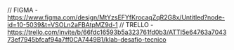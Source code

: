 // FIGMA - https://www.figma.com/design/MtYzsEFYfKrocaqZqR2G8x/Untitled?node-id=10-5039&t=VSOLn2aFBAtpMZ9d-1
// TRELLO - https://trello.com/invite/b/66fdc16593b5a323761fd0b3/ATTI5e64763a704373ef7945bfcaf94a7ff0CA7449B1/klab-desafio-tecnico
